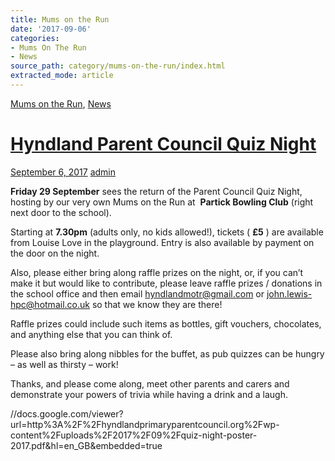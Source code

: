 ```yaml
---
title: Mums on the Run
date: '2017-09-06'
categories:
- Mums On The Run
- News
source_path: category/mums-on-the-run/index.html
extracted_mode: article
---
```

[Mums on the Run](category/mums-on-the-run/), [News](category/news/)

# [Hyndland Parent Council Quiz Night](news/hyndland-parent-council-quiz-night/)

[September 6, 2017](news/hyndland-parent-council-quiz-night/) [admin](author/admin/)

**Friday 29 September** sees the return of the Parent Council Quiz Night, hosting by our very own Mums on the Run at&nbsp; **Partick Bowling Club** (right next door to the school).

Starting at **7.30pm** (adults only, no kids allowed!), tickets ( **£5** ) are available from Louise Love in the playground. Entry is also available by payment on the door on the night.

Also, please either bring along raffle prizes on the night, or, if you can’t make it but would like to contribute, please leave raffle prizes / donations in the school office and then email [hyndlandmotr@gmail.com](mailto:hyndlandmotr@gmail.com) or [john.lewis-hpc@hotmail.co.uk](mailto:john.lewis-hpc@hotmail.co.uk) so that we know they are there!

Raffle prizes could include such items as bottles, gift vouchers, chocolates, and anything else that you can think of.

Please also bring along nibbles for the buffet, as pub quizzes can be hungry – as well as thirsty – work!

Thanks, and please come along, meet other parents and carers and demonstrate your powers of trivia while having a drink and a laugh.

//docs.google.com/viewer?url=http%3A%2F%2Fhyndlandprimaryparentcouncil.org%2Fwp-content%2Fuploads%2F2017%2F09%2Fquiz-night-poster-2017.pdf&hl=en_GB&embedded=true
